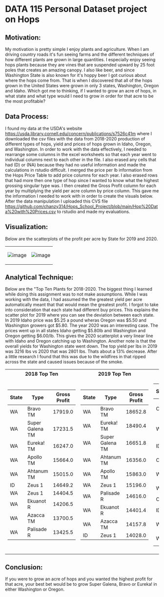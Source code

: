 # DATA 115 Personal Dataset project on Hops


## Motivation: 
   My motivation is pretty simple I enjoy plants and agriculture. When I am driving country roads it's fun seeing farms and the different techniques of how different plants are grown in large quantities. I especially enjoy seeing hops plants because they are vines that are suspended upward by 25 foot poles that creates an amazing canopy. I also like beer, and since Washington State is also known for it's hoppy beer I got curious about where the hops come from. That is when I discovered that all of the hops grown in the United States were grown in only 3 states, Washington, Oregon and Idaho. Which got me to thinking, if I wanted to grow an acre of hops, in what state and what type would I need to grow in order for that acre to be the most profitable? 

## Data Process: 
   I found my data at the USDA's website https://usda.library.cornell.edu/concern/publications/s7526c41m where I downloaded the csv files with the data from 2018-2020 production of different types of hops, yield and prices of hops grown in Idaho, Oregon, and Washington. 
   In order to work with the data effectively, I needed to rearrange some columns in the excel worksheets so that each year went to individual columns next to each other in the file. I also erased any cells that had (D) or (NA) because they had no useful information and made the calculations in rstudio difficult. I merged the price per lb information from the Hops Price Table to add price columns for each year. I also erased rows that had more then one type of hop since I wanted to know what the highest grossing singular type was. I then created the Gross Profit column for each year by multiplying the yield per acre column by price column. This gave me the information I needed to work with in order to create the visuals below. After the data manipulation I uploaded this CVS file https://github.com/chanzy314/Hops_School_Project/blob/main/Hop%20Data%20with%20Prices.csv to rstudio and made my evaluations. 

## Visualization: 

Below are the scatterplots of the profit per acre by State for 2019 and 2020.


<table>
   <tr><td>
      
![image](https://user-images.githubusercontent.com/61097093/115101153-aefea700-9ef6-11eb-99ae-31738decfba7.png)
      
</td><td>
      
![image](https://user-images.githubusercontent.com/61097093/115101161-c047b380-9ef6-11eb-9e87-207d2248e43a.png)

</table>

## Analytical Technique: 

Below are the "Top Ten Plants for 2018-2020. The biggest thing I learned while doing this assignment was to not make assumptions. While I was working with the data, I had assumed the the greatest yield per acre automatically meant that that would mean the greatest profit. I forgot to take into consideration that each state had different buy prices. This explains the scatter plot for 2019 where you can see the deviation between each state. In 2019 Idaho price was $5.25 a pound wheras Oregon was $5.50 and Washington growers got $5.80. The year 2020 was an interesting case. The prices went up in all states Idaho getting $5.80lb and Washington and Oregon getting $6.00/lb. This gives the 2020 scatterplot a very linear line with Idaho and Oregon catching up to Washington. Another note is that the overall yields for Washington state went down. The top yield per lbs in 2019 was 3216 lbs vs 2020 that was 2801 lbs. Thats about a 13% decrease. After a little research I found that this was due to the wildfires in that ripped across the state and caused issues because of the smoke.        

<table>
<tr><th> 2018 Top Ten </th><th>2019 Top Ten </th><th>2020 Top Ten</th></tr>
<tr><td>

| State | Type | Gross Profit|
| --- | --- | --- |
|WA|	Bravo TM |	17919.0	|	
|WA	|Super Galena TM	| 17231.5	|	
|WA| Eureka! TM	| 16247.0		|
|WA	| Apollo TM	|15664.0		|
|WA|	Ahtanum TM|15015.0|		
|ID	|Zeus 1 |	14649.2		|
|WA	|Zeus 1|14404.5	|	
|WA	|Ekuanot R	|14206.5	|	
|WA|	Azacca TM|	13700.5	|	
|WA	|Palisade R	| 13425.5	|


</td><td>

| State | Type | Gross Profit|
| --- | --- | --- |
|WA|	Bravo TM	|18652.8		|
|WA|	Eureka! TM|	18490.4		|
|WA|	Super Galena TM	|16651.8	|	
|WA|	Ahtanum TM|16356.0|		
|WA|	Apollo TM	|15863.0	|	
|WA|	Zeus 1	|15196.0		|
|WA|	Palisade R|	14616.0	|	
|WA|	Ekuanot R	|14401.4	|	
|WA|	Azacca TM	|14157.8	|	
|ID|	Zeus 1	|14028.0	|

</td><td>

| State | Type | Gross Profit|
| --- | --- | --- |
|OR|	Super Galena TM|	16806.0	|	
|WA|Super Galena TM	|15816.0|		
|ID|	Idaho 7 TM	|14163.6	|	
|OR	|Amarillo R	|14160.0	|	
|WA|	Eureka! TM|	13992.0		|
|WA|	Bravo TM|	13848.0		|
|OR	|Liberty|	13734.0		|
|ID	|Mosaic R|	13543.0|		
|WA	|Apollo TM	|13488.0	|	
|WA	|Ekuanot R	|12948.0	|

<tr><td></table>

## Conclusion:

If you were to grow an acre of hops and you wanted the highest profit for that acre, your best bet would be to grow Super Galena, Bravo or Eureka! in either Washington or Oregon.    



